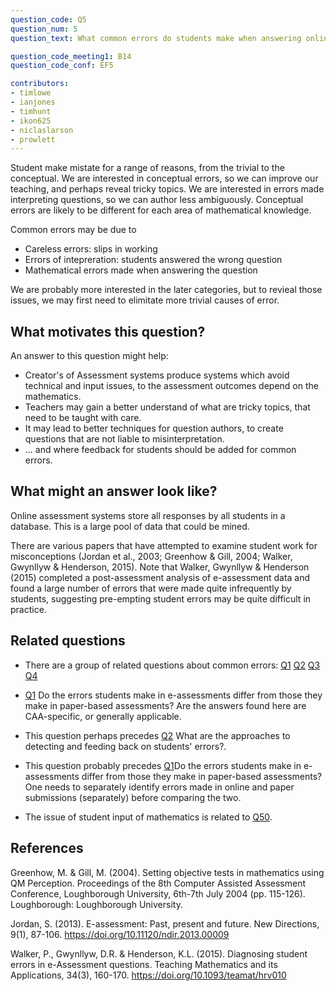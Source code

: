 ```yaml
---
question_code: Q5 
question_num: 5 
question_text: What common errors do students make when answering online assessment questions?

question_code_meeting1: B14 
question_code_conf: EF5 

contributors: 
- timlowe
- ianjones
- timhunt
- ikon625
- niclaslarson
- prowlett
---
```


Student make mistate for a range of reasons, from the trivial to the conceptual. We are interested in conceptual errors, so we can improve our teaching, and perhaps reveal tricky topics. We are interested in errors made interpreting questions, so we can author less ambiguously. Conceptual errors are likely to be different for each area of mathematical knowledge.

Common errors may be due to

- Careless errors: slips in working
- Errors of intepreration: students answered the wrong question
- Mathematical errors made when answering the question

We are probably more interested in the later categories, but to revieal those issues, we may first need to elimitate more trivial causes of error.

## What motivates this question?

An answer to this question might help:

- Creator's of Assessment systems produce systems which avoid technical and input issues, to the assessment outcomes depend on the mathematics.
- Teachers may gain a better understand of what are tricky topics, that need to be taught with care.
- It may lead to better techniques for question authors, to create questions that are not liable to misinterpretation.
- ... and where feedback for students should be added for common errors.

## What might an answer look like?

Online assessment systems store all responses by all students in a database. This is a large pool of data that could be mined.

There are various papers that have attempted to examine student work for misconceptions (Jordan et al., 2003; Greenhow & Gill, 2004; Walker, Gwynllyw & Henderson, 2015). Note that Walker, Gwynllyw & Henderson (2015) completed a post-assessment analysis of e-assessment data and found a large number of errors that were made quite infrequently by students, suggesting pre-empting student errors may be quite difficult in practice.

## Related questions

* There are a group of related questions about common errors: [Q1](Q1) [Q2](Q2) [Q3](Q3) [Q4](Q4)

* [Q1](Q1) Do the errors students make in e-assessments differ from those they make in paper-based assessments? Are the answers found here are CAA-specific, or generally applicable.

* This question perhaps precedes [Q2](Q2) What are the approaches to detecting and feeding back on students' errors?.

* This question probably precedes [Q1](Q1)Do the errors students make in e-assessments differ from those they make in paper-based assessments?  One needs to separately identify errors made in online and paper submissions (separately) before comparing the two.

* The issue of student input of mathematics is related to [Q50](Q50).

## References

Greenhow, M. & Gill, M. (2004). Setting objective tests in mathematics using QM Perception. Proceedings of the 8th Computer Assisted Assessment Conference, Loughborough University, 6th-7th July 2004 (pp. 115-126). Loughborough: Loughborough University.

Jordan, S. (2013). E-assessment: Past, present and future. New Directions, 9(1), 87-106. https://doi.org/10.11120/ndir.2013.00009

Walker, P., Gwynllyw, D.R. & Henderson, K.L. (2015). Diagnosing student errors in e-Assessment questions. Teaching Mathematics and its Applications, 34(3), 160-170. https://doi.org/10.1093/teamat/hrv010
